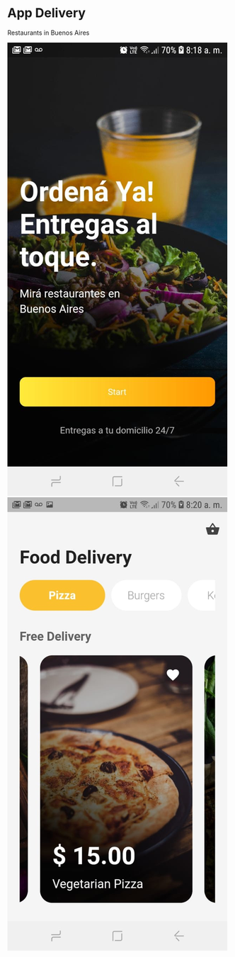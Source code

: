 # App Delivery
 Restaurants in Buenos Aires

![1](https://github.com/EktwrW/App-Delivery-/blob/master/assets/screenshot/1.jpg)
![2](https://github.com/EktwrW/App-Delivery-/blob/master/assets/screenshot/2.jpg)
